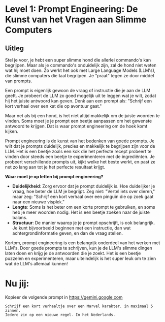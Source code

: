 # Level 1: Prompt Engineering: De Kunst van het Vragen aan Slimme Computers

## Uitleg

Stel je voor, je hebt een super slimme hond die allerlei commando's kan begrijpen. Maar als je commando's onduidelijk zijn, zal de hond niet weten wat hij moet doen.  Zo werkt het ook met Large Language Models (LLM's), die slimme computers die taal begrijpen.  Je "praat" tegen ze door middel van prompts.

Een prompt is eigenlijk gewoon de vraag of instructie die je aan de LLM geeft.  Je probeert de LLM zo goed mogelijk uit te leggen wat je wilt, zodat hij het juiste antwoord kan geven.  Denk aan een prompt als: "Schrijf een kort verhaal over een kat die op avontuur gaat."

Maar net als bij een hond, is het niet altijd makkelijk om de juiste woorden te vinden.  Soms moet je je prompt een beetje aanpassen om het gewenste antwoord te krijgen.  Dat is waar prompt engineering om de hoek komt kijken.

Prompt engineering is de kunst van het bedenken van goede prompts.  Je wilt dat je prompts duidelijk, precies en makkelijk te begrijpen zijn voor de LLM.  Het is een beetje zoals een kok die het perfecte recept probeert te vinden door steeds een beetje te experimenteren met de ingrediënten.  Je probeert verschillende prompts uit, kijkt welke het beste werkt, en past ze net zo lang aan tot je het perfecte resultaat krijgt.

**Waar moet je op letten bij prompt engineering?**

- **Duidelijkheid**: Zorg ervoor dat je prompt duidelijk is. Hoe duidelijker je vraag, hoe beter de LLM je begrijpt. Zeg niet: "Vertel iets over dieren," maar zeg: "Schrijf een kort verhaal over een pinguïn die op zoek gaat naar een nieuwe visplek."
- **Lengte**: Soms is het beter om een korte prompt te gebruiken, en soms heb je meer woorden nodig. Het is een beetje zoeken naar de juiste balans.
- **Structuur**: De manier waarop je je prompt opschrijft, is ook belangrijk. Je kunt bijvoorbeeld beginnen met een instructie, dan wat achtergrondinformatie geven, en dan de vraag stellen.

Kortom, prompt engineering is een belangrijk onderdeel van het werken met LLM's.  Door goede prompts te schrijven, kun je de LLM's slimme dingen laten doen en krijg je de antwoorden die je zoekt.  Het is een beetje puzzelen en experimenteren, maar uiteindelijk is het super leuk om te zien wat de LLM's allemaal kunnen!

# Nu jij:
Kopieer de volgende prompt in https://gemini.google.com

    Schrijf een kort verhaaltje over een Marvel karakter, in maximaal 5 zinnen. 
    Iedere zin op een nieuwe regel. In het Nederlands.
